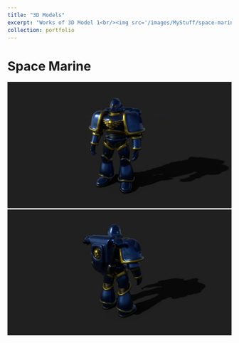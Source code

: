 ```yaml
---
title: "3D Models"
excerpt: "Works of 3D Model 1<br/><img src='/images/MyStuff/space-marine.jpg'>"
collection: portfolio
---
```

Space Marine
======
<img src='/images/MyStuff/space-marine.jpg'>

<img src='/images/MyStuff/space-marine_2.jpg'>
